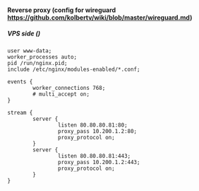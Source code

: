 #### Reverse proxy (config for wireguard https://github.com/kolbertv/wiki/blob/master/wireguard.md)
##### VPS side ()

```
user www-data;
worker_processes auto;
pid /run/nginx.pid;
include /etc/nginx/modules-enabled/*.conf;

events {
        worker_connections 768;
        # multi_accept on;
}

stream {
        server {
                listen 80.80.80.81:80;
                proxy_pass 10.200.1.2:80;
                proxy_protocol on;
        }
        server {
                listen 80.80.80.81:443;
                proxy_pass 10.200.1.2:443;
                proxy_protocol on;
        }
}

```
